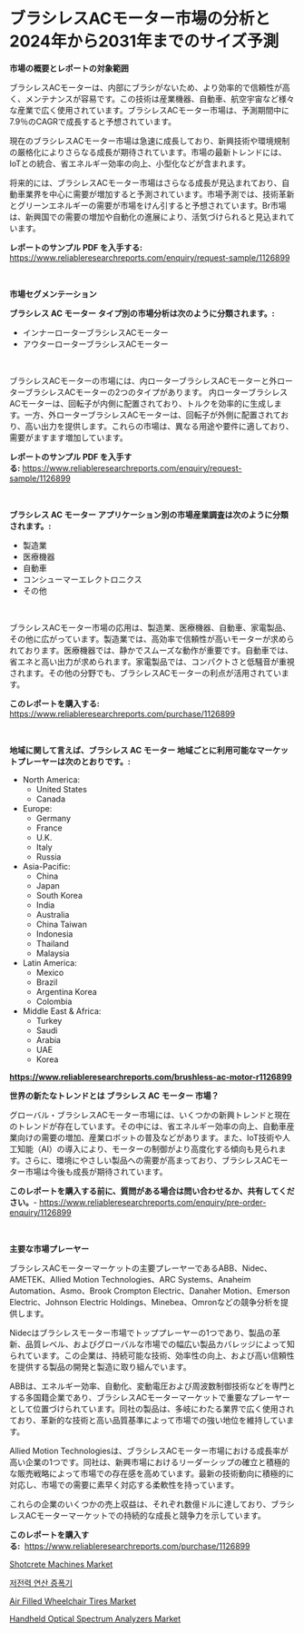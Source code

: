 <p><h1>ブラシレスACモーター市場の分析と2024年から2031年までのサイズ予測</h1></p><p><strong>市場の概要とレポートの対象範囲</strong></p>
<p><p>ブラシレスACモーターは、内部にブラシがないため、より効率的で信頼性が高く、メンテナンスが容易です。この技術は産業機器、自動車、航空宇宙など様々な産業で広く使用されています。ブラシレスACモーター市場は、予測期間中に7.9％のCAGRで成長すると予想されています。</p><p>現在のブラシレスACモーター市場は急速に成長しており、新興技術や環境規制の厳格化によりさらなる成長が期待されています。市場の最新トレンドには、IoTとの統合、省エネルギー効率の向上、小型化などが含まれます。</p><p>将来的には、ブラシレスACモーター市場はさらなる成長が見込まれており、自動車業界を中心に需要が増加すると予測されています。市場予測では、技術革新とグリーンエネルギーの需要が市場をけん引すると予想されています。Br市場は、新興国での需要の増加や自動化の進展により、活気づけられると見込まれています。</p></p>
<p><strong>レポートのサンプル PDF を入手する:</strong> <a href="https://www.reliableresearchreports.com/enquiry/request-sample/1126899">https://www.reliableresearchreports.com/enquiry/request-sample/1126899</a></p>
<p>&nbsp;</p>
<p><strong>市場セグメンテーション</strong></p>
<p><strong>ブラシレス AC モーター タイプ別の市場分析は次のように分類されます。:</strong></p>
<p><ul><li>インナーローターブラシレスACモーター</li><li>アウターローターブラシレスACモーター</li></ul></p>
<p>&nbsp;</p>
<p><p>ブラシレスACモーターの市場には、内ローターブラシレスACモーターと外ローターブラシレスACモーターの2つのタイプがあります。 内ローターブラシレスACモーターは、回転子が内側に配置されており、トルクを効率的に生成します。一方、外ローターブラシレスACモーターは、回転子が外側に配置されており、高い出力を提供します。これらの市場は、異なる用途や要件に適しており、需要がますます増加しています。</p></p>
<p><strong>レポートのサンプル PDF を入手する:</strong>&nbsp;<a href="https://www.reliableresearchreports.com/enquiry/request-sample/1126899">https://www.reliableresearchreports.com/enquiry/request-sample/1126899</a></p>
<p>&nbsp;</p>
<p><strong> ブラシレス AC モーター アプリケーション別の市場産業調査は次のように分類されます。:</strong></p>
<p><ul><li>製造業</li><li>医療機器</li><li>自動車</li><li>コンシューマーエレクトロニクス</li><li>その他</li></ul></p>
<p>&nbsp;</p>
<p><p>ブラシレスACモーター市場の応用は、製造業、医療機器、自動車、家電製品、その他に広がっています。製造業では、高効率で信頼性が高いモーターが求められております。医療機器では、静かでスムーズな動作が重要です。自動車では、省エネと高い出力が求められます。家電製品では、コンパクトさと低騒音が重視されます。その他の分野でも、ブラシレスACモーターの利点が活用されています。</p></p>
<p><strong>このレポートを購入する:</strong>&nbsp; <a href="https://www.reliableresearchreports.com/purchase/1126899">https://www.reliableresearchreports.com/purchase/1126899</a></p>
<p>&nbsp;</p>
<p><strong>地域に関して言えば、ブラシレス AC モーター 地域ごとに利用可能なマーケットプレーヤーは次のとおりです。:</strong></p>
<p><ul>
    <li>
        North America:
        <ul>
            <li>United States</li>
            <li>Canada</li>
        </ul>
    </li>
    <li>
        Europe:
        <ul>
            <li>Germany</li>
            <li>France</li>
            <li>U.K.</li>
            <li>Italy</li>
            <li>Russia</li>
        </ul>
    </li>
    <li>
        Asia-Pacific:
        <ul>
            <li>China</li>
            <li>Japan</li>
            <li>South Korea</li>
            <li>India</li>
            <li>Australia</li>
            <li>China Taiwan</li>
            <li>Indonesia</li>
            <li>Thailand</li>
            <li>Malaysia</li>
        </ul>
    </li>
    <li>
        Latin America:
        <ul>
            <li>Mexico</li>
            <li>Brazil</li>
            <li>Argentina Korea</li>
            <li>Colombia</li>
        </ul>
    </li>
    <li>
        Middle East & Africa:
        <ul>
            <li>Turkey</li>
            <li>Saudi</li>
            <li>Arabia</li>
            <li>UAE</li>
            <li>Korea</li>
        </ul>
    </li>
    </ul></p>
<p><strong><a href="https://www.reliableresearchreports.com/brushless-ac-motor-r1126899">https://www.reliableresearchreports.com/brushless-ac-motor-r1126899</a></strong>&nbsp;</p>
<p><strong>世界の新たなトレンドとは ブラシレス AC モーター 市場？</strong></p>
<p><p>グローバル・ブラシレスACモーター市場には、いくつかの新興トレンドと現在のトレンドが存在しています。その中には、省エネルギー効率の向上、自動車産業向けの需要の増加、産業ロボットの普及などがあります。また、IoT技術や人工知能（AI）の導入により、モーターの制御がより高度化する傾向も見られます。さらに、環境にやさしい製品への需要が高まっており、ブラシレスACモーター市場は今後も成長が期待されています。</p></p>
<p><strong>このレポートを購入する前に、質問がある場合は問い合わせるか、共有してください。</strong>- <a href="https://www.reliableresearchreports.com/enquiry/pre-order-enquiry/1126899">https://www.reliableresearchreports.com/enquiry/pre-order-enquiry/1126899</a></p>
<p>&nbsp;</p>
<p><strong>主要な市場プレーヤー</strong></p>
<p><p>ブラシレスACモーターマーケットの主要プレーヤーであるABB、Nidec、AMETEK、Allied Motion Technologies、ARC Systems、Anaheim Automation、Asmo、Brook Crompton Electric、Danaher Motion、Emerson Electric、Johnson Electric Holdings、Minebea、Omronなどの競争分析を提供します。</p><p>Nidecはブラシレスモーター市場でトッププレーヤーの1つであり、製品の革新、品質レベル、およびグローバルな市場での幅広い製品カバレッジによって知られています。この企業は、持続可能な技術、効率性の向上、および高い信頼性を提供する製品の開発と製造に取り組んでいます。</p><p>ABBは、エネルギー効率、自動化、変動電圧および周波数制御技術などを専門とする多国籍企業であり、ブラシレスACモーターマーケットで重要なプレーヤーとして位置づけられています。同社の製品は、多岐にわたる業界で広く使用されており、革新的な技術と高い品質基準によって市場での強い地位を維持しています。</p><p>Allied Motion Technologiesは、ブラシレスACモーター市場における成長率が高い企業の1つです。同社は、新興市場におけるリーダーシップの確立と積極的な販売戦略によって市場での存在感を高めています。最新の技術動向に積極的に対応し、市場での需要に素早く対応する柔軟性を持っています。</p><p>これらの企業のいくつかの売上収益は、それぞれ数億ドルに達しており、ブラシレスACモーターマーケットでの持続的な成長と競争力を示しています。</p></p>
<p><strong>このレポートを購入する:</strong>&nbsp;&nbsp;<a href="https://www.reliableresearchreports.com/purchase/1126899">https://www.reliableresearchreports.com/purchase/1126899</a></p>
<p><p><a href="https://github.com/Alonsoolds3wq1d81czn8rbol/Market-Research-Report-List-2/blob/main/shotcrete-machines-market.md">Shotcrete Machines Market</a></p><p><a href="https://github.com/iansanftyord09878/Market-Research-Report-List-1/blob/main/271795323962.md">저전력 연산 증폭기</a></p><p><a href="https://www.linkedin.com/pulse/air-filled-wheelchair-tires-market-size-examines-its-scope-primary-nzlmf?trackingId=6pi745Y%2Fhm304Wfh7sVDJQ%3D%3D">Air Filled Wheelchair Tires Market</a></p><p><a href="https://www.linkedin.com/pulse/handheld-optical-spectrum-analyzers-market-size-trends-growth-atebf?trackingId=hPb%2FV9%2Fbgozx2rK028aCJg%3D%3D">Handheld Optical Spectrum Analyzers Market</a></p></p>